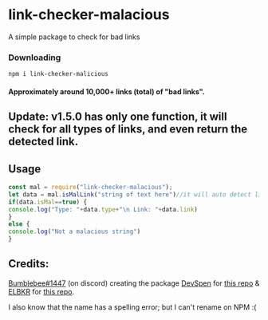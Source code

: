 # link-checker-malacious
A simple package to check for bad links

### Downloading
```
npm i link-checker-malicious
```

#### Approximately around 10,000+ links (total) of "bad links".

## Update: v1.5.0 has only one function, it will check for all types of links, and even return the detected link.
## Usage
  ```js
const mal = require("link-checker-malacious");
let data = mal.isMalLink("string of text here")//it will auto detect links in it and scan those links
if(data.isMal==true) {
  console.log("Type: "+data.type+"\n Link: "+data.link)
}
else {
  console.log("Not a malacious string")
}
```
## Credits: 
[Bumblebee#1447](https://discord.com/users/818377414367379487) (on discord) creating the package
[DevSpen](https://github.com/DevSpen) for [this repo](https://github.com/DevSpen/links) & [ELBKR](https://github.com/elbkr) for [this repo](https://github.com/elbkr/bad-websites).

I also know that the name has a spelling error; but I can't rename on NPM :(
